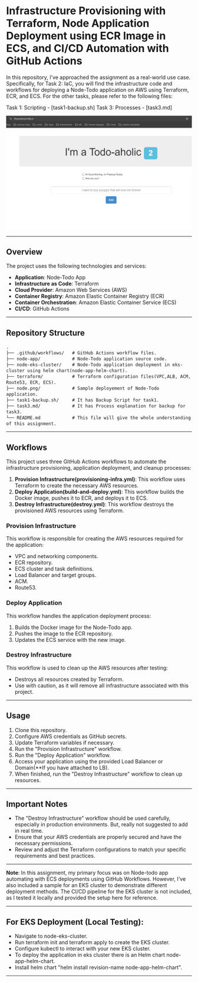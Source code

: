 # Infrastructure Provisioning with Terraform, Node Application Deployment using ECR Image in ECS, and CI/CD Automation with GitHub Actions


In this repository, I’ve approached the assignment as a real-world use case. Specifically, for Task 2: IaC, you will find the infrastructure code and workflows for deploying a Node-Todo application on AWS using Terraform, ECR, and ECS. For the other tasks, please refer to the following files:

Task 1: Scripting - [task1-backup.sh]
Task 3: Processes - [task3.md]

![Alt text](node.png)

---

## Overview

The project uses the following technologies and services:

- **Application**: Node-Todo App
- **Infrastructure as Code**: Terraform
- **Cloud Provider**: Amazon Web Services (AWS)
- **Container Registry**: Amazon Elastic Container Registry (ECR)
- **Container Orchestration**: Amazon Elastic Container Service (ECS)
- **CI/CD**: GitHub Actions

---

## Repository Structure

```
.
├── .github/workflows/   # GitHub Actions workflow files.
├── node-app/            # Node-Todo application source code.
├── node-eks-cluster/    # Node-Todo application deployment in eks-cluster using helm chart(node-app-helm-chart).
├── terraform/           # Terraform configuration files(VPC,ALB, ACM, Route53, ECR, ECS).
├── node.png/            # Sample deployement of Node-Todo application.
├── task1-backup.sh/     # It has Backup Script for task1.
├── task3.md/            # It has Process explanation for backup for task3.
└── README.md            # This file will give the whole understanding of this assignment.
```
---
## Workflows

This project uses three GitHub Actions workflows to automate the infrastructure provisioning, application deployment, and cleanup processes:

1. **Provision Infrastructure(provisioning-infra.yml)**: This workflow uses Terraform to create the necessary AWS resources.
2. **Deploy Application(build-and-deploy.yml)**: This workflow builds the Docker image, pushes it to ECR, and deploys it to ECS.
3. **Destroy Infrastructure(destroy.yml)**: This workflow destroys the provisioned AWS resources using Terraform.

### Provision Infrastructure

This workflow is responsible for creating the AWS resources required for the application:

- VPC and networking components.
- ECR repository.
- ECS cluster and task definitions.
- Load Balancer and target groups.
- ACM.
- Route53.

### Deploy Application

This workflow handles the application deployment process:

1. Builds the Docker image for the Node-Todo app.
2. Pushes the image to the ECR repository.
3. Updates the ECS service with the new image.

### Destroy Infrastructure

This workflow is used to clean up the AWS resources after testing:

- Destroys all resources created by Terraform.
- Use with caution, as it will remove all infrastructure associated with this project.

---

## Usage

1. Clone this repository.
2. Configure AWS credentials as GitHub secrets.
3. Update Terraform variables if necessary.
4. Run the "Provision Infrastructure" workflow.
5. Run the "Deploy Application" workflow.
6. Access your application using the provided Load Balancer or Domain(**If you have attached to LB).
7. When finished, run the "Destroy Infrastructure" workflow to clean up resources.

---

## Important Notes

- The "Destroy Infrastructure" workflow should be used carefully, especially in production environments. But, really not suggested to add in real time.
- Ensure that your AWS credentials are properly secured and have the necessary permissions.
- Review and adjust the Terraform configurations to match your specific requirements and best practices.

---

**Note**: In this assignment, my primary focus was on Node-todo app automating with ECS deployments using GitHub Workflows. However, I've also included a sample for an EKS cluster to demonstrate different deployment methods. The CI/CD pipeline for the EKS cluster is not included, as I tested it locally and provided the setup here for reference.

---

## For EKS Deployment (Local Testing):

- Navigate to node-eks-cluster.
- Run terraform init and terraform apply to create the EKS cluster.
- Configure kubectl to interact with your new EKS cluster.
- To deploy the application in eks cluster there is an Helm chart node-app-helm-chart.
- Install helm chart "helm install revision-name node-app-helm-chart".

---